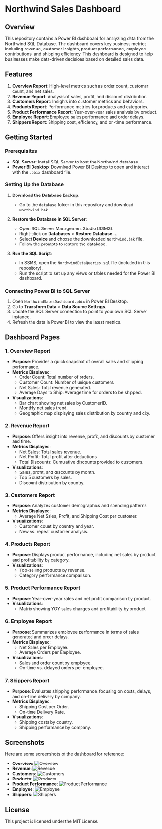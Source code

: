 # Northwind Sales Dashboard

## Overview
This repository contains a Power BI dashboard for analyzing data from the Northwind SQL Database. The dashboard covers key business metrics including revenue, customer insights, product performance, employee contributions, and shipping efficiency. This dashboard is designed to help businesses make data-driven decisions based on detailed sales data.

## Features
1. **Overview Report**: High-level metrics such as order count, customer count, and net sales.
2. **Revenue Report**: Analysis of sales, profit, and discount distribution.
3. **Customers Report**: Insights into customer metrics and behaviors.
4. **Products Report**: Performance metrics for products and categories.
5. **Product Performance Report**: Year-over-year sales analysis by product.
6. **Employee Report**: Employee sales performance and order delays.
7. **Shippers Report**: Shipping cost, efficiency, and on-time performance.

## Getting Started

### Prerequisites
- **SQL Server**: Install SQL Server to host the Northwind database.
- **Power BI Desktop**: Download Power BI Desktop to open and interact with the `.pbix` dashboard file.

### Setting Up the Database
1. **Download the Database Backup**:
   - Go to the `database` folder in this repository and download `Northwind.bak`.

2. **Restore the Database in SQL Server**:
   - Open SQL Server Management Studio (SSMS).
   - Right-click on **Databases** > **Restore Database…**.
   - Select **Device** and choose the downloaded `Northwind.bak` file.
   - Follow the prompts to restore the database.

3. **Run the SQL Script**:
   - In SSMS, open the `NorthwindDataQueries.sql` file (included in this repository).
   - Run the script to set up any views or tables needed for the Power BI dashboard.

### Connecting Power BI to SQL Server
1. Open `NorthwindSalesDashboard.pbix` in Power BI Desktop.
2. Go to **Transform Data** > **Data Source Settings**.
3. Update the SQL Server connection to point to your own SQL Server instance.
4. Refresh the data in Power BI to view the latest metrics.

## Dashboard Pages

### 1. Overview Report
   - **Purpose**: Provides a quick snapshot of overall sales and shipping performance.
   - **Metrics Displayed**:
     - Order Count: Total number of orders.
     - Customer Count: Number of unique customers.
     - Net Sales: Total revenue generated.
     - Average Days to Ship: Average time for orders to be shipped.
   - **Visualizations**: 
     - Bar chart showing net sales by CustomerID.
     - Monthly net sales trend.
     - Geographic map displaying sales distribution by country and city.

### 2. Revenue Report
   - **Purpose**: Offers insight into revenue, profit, and discounts by customer and time.
   - **Metrics Displayed**:
     - Net Sales: Total sales revenue.
     - Net Profit: Total profit after deductions.
     - Total Discounts: Cumulative discounts provided to customers.
   - **Visualizations**:
     - Sales, profit, and discounts by month.
     - Top 5 customers by sales.
     - Discount distribution by country.

### 3. Customers Report
   - **Purpose**: Analyzes customer demographics and spending patterns.
   - **Metrics Displayed**:
     - Average Net Sales, Profit, and Shipping Cost per customer.
   - **Visualizations**:
     - Customer count by country and year.
     - New vs. repeat customer analysis.

### 4. Products Report
   - **Purpose**: Displays product performance, including net sales by product and profitability by category.
   - **Visualizations**:
     - Top-selling products by revenue.
     - Category performance comparison.

### 5. Product Performance Report
   - **Purpose**: Year-over-year sales and net profit comparison by product.
   - **Visualizations**:
     - Matrix showing YOY sales changes and profitability by product.

### 6. Employee Report
   - **Purpose**: Summarizes employee performance in terms of sales generated and order delays.
   - **Metrics Displayed**:
     - Net Sales per Employee.
     - Average Orders per Employee.
   - **Visualizations**:
     - Sales and order count by employee.
     - On-time vs. delayed orders per employee.

### 7. Shippers Report
   - **Purpose**: Evaluates shipping performance, focusing on costs, delays, and on-time delivery by company.
   - **Metrics Displayed**:
     - Shipping Cost per Order.
     - On-time Delivery Rate.
   - **Visualizations**:
     - Shipping costs by country.
     - Shipping performance by company.

## Screenshots
Here are some screenshots of the dashboard for reference:
- **Overview**: ![Overview](images/Overview.png)
- **Revenue**: ![Revenue](images/Revenue.png)
- **Customers**: ![Customers](images/Customers.png)
- **Products**: ![Products](images/Products.png)
- **Product Performance**: ![Product Performance](images/ProductPerformance.png)
- **Employee**: ![Employee](images/Employee.png)
- **Shippers**: ![Shippers](images/Shippers.png)

## License
This project is licensed under the MIT License.

